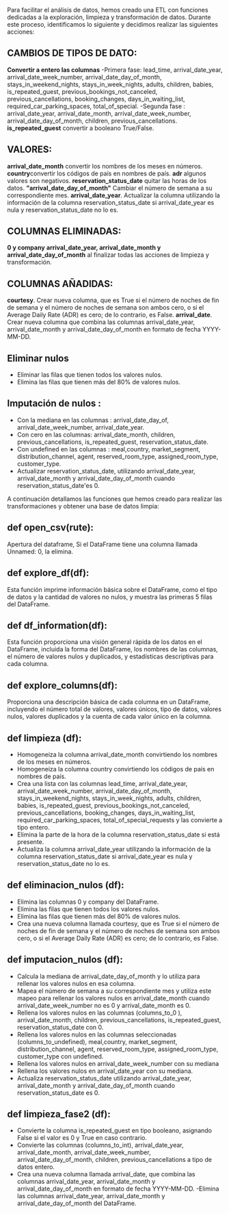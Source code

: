 Para facilitar el análisis de datos, hemos creado una ETL con funciones dedicadas a la exploración, limpieza y transformación de datos. Durante este proceso, identificamos lo siguiente y decidimos realizar las siguientes acciones:

## CAMBIOS DE TIPOS DE DATO:

**Convertir a entero las columnas**
-Primera fase: lead_time, arrival_date_year, arrival_date_week_number, arrival_date_day_of_month, stays_in_weekend_nights, stays_in_week_nights, adults, children, babies, is_repeated_guest, previous_bookings_not_canceled, previous_cancellations, booking_changes, days_in_waiting_list, required_car_parking_spaces, total_of_special.
-Segunda fase : arrival_date_year, arrival_date_month, arrival_date_week_number, arrival_date_day_of_month, children, previous_cancellations.
**is_repeated_guest** convertir a booleano True/False.

## VALORES:
**arrival_date_month** convertir los nombres de los meses en números.
**country**convertir los códigos de país en nombres de país.
**adr** algunos valores son negativos.
**reservation_status_date** quitar las horas de los datos.
**"arrival_date_day_of_month"** Cambiar el número de semana a su correspondiente mes.
**arrival_date_year**. Actualizar la columna utilizando la información de la columna reservation_status_date si arrival_date_year es nula y reservation_status_date no lo es.

## COLUMNAS ELIMINADAS:
**0 y company**
**arrival_date_year, arrival_date_month y arrival_date_day_of_month** al finalizar todas las acciones de limpieza y transformación.

## COLUMNAS AÑADIDAS:

**courtesy**. Crear nueva columna, que es True si el número de noches de fin de semana y el número de noches de semana son ambos cero, o si el Average Daily Rate (ADR) es cero; de lo contrario, es False.
**arrival_date**. Crear nueva columna que combina las columnas arrival_date_year, arrival_date_month y arrival_date_day_of_month en formato de fecha YYYY-MM-DD.

## Eliminar nulos
- Eliminar las filas que tienen todos los valores nulos.
- Elimina las filas que tienen más del 80% de valores nulos.

## Imputación de nulos :
- Con la mediana en las columnas : arrival_date_day_of, arrival_date_week_number, arrival_date_year.
- Con cero en las columnas: arrival_date_month, children, previous_cancellations,   is_repeated_guest, reservation_status_date.
- Con undefined en las columnas : meal,country, market_segment, distribution_channel, agent, reserved_room_type, assigned_room_type, customer_type.
- Actualizar reservation_status_date, utilizando arrival_date_year, arrival_date_month y arrival_date_day_of_month cuando reservation_status_date'es 0.


A continuación detallamos las funciones que  hemos creado para realizar las transformaciones y  obtener una base de datos limpia:

## def open_csv(rute):
Apertura del dataframe, Si el DataFrame tiene una columna llamada Unnamed: 0, la elimina.

## def explore_df(df):
Esta función imprime información básica sobre el DataFrame, como el tipo de datos y la cantidad de valores no nulos, y muestra las primeras 5 filas del DataFrame.

## def df_information(df):
Esta función proporciona una visión general rápida de los datos en el DataFrame, incluida la forma del DataFrame, los nombres de las columnas, el número de valores nulos y duplicados, y estadísticas descriptivas para cada columna.

## def explore_columns(df):
Proporciona una descripción básica de cada columna en un DataFrame, incluyendo el número total de valores, valores únicos, tipo de datos, valores nulos, valores duplicados y la cuenta de cada valor único en la columna.

## def limpieza (df):
- Homogeneiza la columna arrival_date_month convirtiendo los nombres de los meses en números.
- Homogeneiza la columna country convirtiendo los códigos de país en nombres de país.
- Crea una lista con las columnas lead_time, arrival_date_year, arrival_date_week_number, arrival_date_day_of_month, stays_in_weekend_nights, stays_in_week_nights, adults, children, babies, is_repeated_guest, previous_bookings_not_canceled, previous_cancellations, booking_changes, days_in_waiting_list, required_car_parking_spaces, total_of_special_requests y las convierte a tipo entero.
- Elimina la parte de la hora de la columna reservation_status_date si está presente.
- Actualiza la columna arrival_date_year utilizando la información de la columna reservation_status_date si arrival_date_year es nula y reservation_status_date no lo es.

## def eliminacion_nulos (df):
- Elimina las columnas 0 y company del DataFrame.
- Elimina las filas que tienen todos los valores nulos.
- Elimina las filas que tienen más del 80% de valores nulos.
- Crea una nueva columna llamada courtesy, que es True si el número de noches de fin de semana y el número de noches de semana son ambos cero, o si el Average Daily Rate (ADR) es cero; de lo contrario, es False.

## def imputacion_nulos (df):
- Calcula la mediana de arrival_date_day_of_month y lo utiliza para rellenar los valores nulos en esa columna.
- Mapea el número de semana a su correspondiente mes y utiliza este mapeo para rellenar los valores nulos en arrival_date_month cuando arrival_date_week_number no es 0 y arrival_date_month es 0.
- Rellena los valores nulos en las columnas (columns_to_0 ), arrival_date_month, children, previous_cancellations, is_repeated_guest, reservation_status_date con 0.
- Rellena los valores nulos en las columnas seleccionadas  (columns_to_undefined), meal,country, market_segment, distribution_channel, agent, reserved_room_type, assigned_room_type, customer_type con undefined.
- Rellena los valores nulos en arrival_date_week_number con su mediana
- Rellena los valores nulos en arrival_date_year con su mediana.
- Actualiza reservation_status_date utilizando arrival_date_year, arrival_date_month y arrival_date_day_of_month cuando reservation_status_date es 0.

## def limpieza_fase2 (df):
- Convierte la columna is_repeated_guest en tipo booleano, asignando False si el valor es 0 y True en caso contrario.
- Convierte las columnas (columns_to_int), arrival_date_year, arrival_date_month, arrival_date_week_number, arrival_date_day_of_month, children, previous_cancellations a tipo de datos entero.
- Crea una nueva columna llamada arrival_date, que combina las columnas arrival_date_year, arrival_date_month y arrival_date_day_of_month en formato de fecha YYYY-MM-DD.
-Elimina las columnas arrival_date_year, arrival_date_month y arrival_date_day_of_month del DataFrame.


